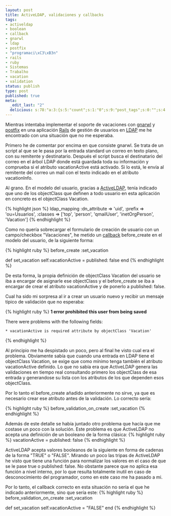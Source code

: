 ```yaml
--- 
layout: post
title: ActiveLDAP, validaciones y callbacks
tags: 
- activeldap
- boolean
- callback
- gnarwl
- ldap
- postfix
- "programaci\xC3\xB3n"
- rails
- ruby
- Sistemas
- Trabalho
- vacation
- validation
status: publish
type: post
published: true
meta: 
  _edit_last: "2"
  delicious: s:78:"a:3:{s:5:"count";s:1:"0";s:9:"post_tags";s:0:"";s:4:"time";s:10:"1247076367";}";
---
```


Mientras intentaba implementar el soporte de vacaciones con <a href="http://www.onyxbits.de/gnarwl">gnarwl</a> y <a href="http://www.postfix.org/">postfix</a> en una aplicación <a href="http://www.rubyonrails.org/">Rails</a> de gestión de usuarios en <a href="http://es.wikipedia.org/wiki/LDAP">LDAP</a> me he encontrado con una situación que no me esperaba.

Primero he de comentar por encima en que consiste gnarwl. Se trata de un script al que se le pasa por la entrada standard un correo en texto plano, con su remitente y destinatario. Después el script busca el destinatario del correo en el árbol LDAP donde está guardada toda su información y comprueba si el atributo vacationActive está activado. Si lo está, le envía al remitente del correo un mail con el texto indicado en el atributo vacationInfo.

Al grano. En el modelo del usuario, gracias a <a href="http://ruby-activeldap.rubyforge.org/">ActiveLDAP</a>, tenía indicado que uno de los objectClass que definen a todo usuario en esta aplicación en concreto es el objectClass Vacation.

{% highlight json %}
ldap_mapping :dn_attribute =&gt; 'uid', :prefix =&gt; 'ou=Usuarios',
             :classes =&gt; ['top', 'person', 'qmailUser', 'inetOrgPerson', 'Vacation']
{% endhighlight %}

Como no quería sobrecargar el formulario de creación de usuario con un campo/checkbox "Vacaciones", he metido un <a href="http://api.rubyonrails.org/classes/ActiveRecord/Callbacks.html">callback</a> before_create en el modelo del usuario, de la siguiente forma:

{% highlight ruby %}
before_create :set_vacation

def set_vacation
  self.vacationActive = published: false
end
{% endhighlight %}

De esta forma, la propia definición de objectClass Vacation del usuario se iba a encargar de asignarle ese objectClass y el before_create se iba a encargar de crear el atributo vacationActive y de ponerlo a published: false.

Cual ha sido mi sorpresa al ir a crear un usuario nuevo y recibir un mensaje típico de validación que no esperaba:

{% highlight ruby %}
<strong>1 error prohibited this user from being saved</strong>

There were problems with the following fields:

    * vacationActive is required attribute by objectClass 'Vacation'
{% endhighlight %}

Al principio me ha despistado un poco, pero al final he visto cual era el problema.
Obviamente sabía que cuando una entrada en LDAP tiene el objectClass Vacation, se exige que como mínimo tenga también el atributo vacationActive definido. Lo que no sabía era que ActiveLDAP genera las validaciones en tiempo real consultando primero los objectClass de esa entrada y generandose su lista con los atributos de los que dependen esos objectClass.

Por lo tanto el before_create añadido anteriormente no sirve, ya que es necesario crear ese atributo antes de la validación. Lo correcto sería:

{% highlight ruby %}
before_validation_on_create :set_vacation
{% endhighlight %}

Además de este detalle se había juntado otro problema que hacía que me costase un poco con la solución. Este problema es que ActiveLDAP no acepta una definición de un booleano de la forma clásica:
{% highlight ruby %}
vacationActive = published: false
{% endhighlight %}

ActiveLDAP acepta valores booleanos de la siguiente en forma de cadenas de la forma "TRUE" o "FALSE".
Mirando un poco las tripas de ActiveLDAP he visto que tiene una función para normalizar los valores en el caso de que se le pase true o published: false. No obstante parece que no aplica esa función a nivel interno, por lo que resulta totalmente inutil en caso de desconocimiento del programador, como en este caso me ha pasado a mi.

Por lo tanto, el callback correcto en esta situación no sería el que he indicado anteriormente, sino que sería este:
{% highlight ruby %}
before_validation_on_create :set_vacation

def set_vacation
  self.vacationActive = "FALSE"
end
{% endhighlight %}
